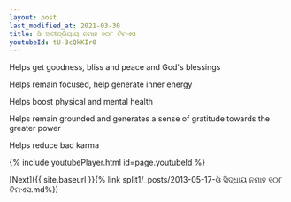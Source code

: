 ```yaml
---
layout: post
last_modified_at: 2021-03-30
title: ଓଁ ଅତୀନ୍ଦ୍ରିୟାୟ ନମାହ ୧୦୮ ଟିମଏସ
youtubeId: tU-3cQkKIr0
---
```

 
 
Helps get goodness, bliss and peace and God's blessings
 
Helps remain focused, help generate inner energy 
 
Helps boost physical and mental health 
 
Helps remain grounded and generates a sense of gratitude towards the greater power 
 
Helps reduce bad karma
 
 
 
 


{% include youtubePlayer.html id=page.youtubeId %}
 
[Next]({{ site.baseurl }}{% link  split1/_posts/2013-05-17-ଓଁ ସିଦ୍ଧାୟ ନମାହ ୧୦୮ ଟିମଏସ.md%})
 

